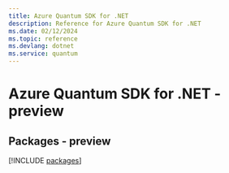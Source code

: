 ```yaml
---
title: Azure Quantum SDK for .NET
description: Reference for Azure Quantum SDK for .NET
ms.date: 02/12/2024
ms.topic: reference
ms.devlang: dotnet
ms.service: quantum
---
```

# Azure Quantum SDK for .NET - preview
## Packages - preview
[!INCLUDE [packages](quantum-index.md)]